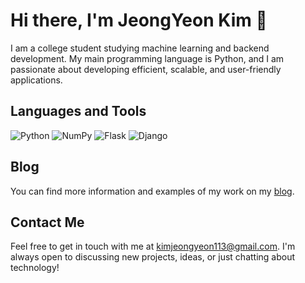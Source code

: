 # Hi there, I'm JeongYeon Kim 👋

I am a college student studying machine learning and backend development. My main programming language is Python, and I am passionate about developing efficient, scalable, and user-friendly applications.

## Languages and Tools

![Python](https://img.shields.io/badge/Python-3776AB?style=flat-square&logo=python&logoColor=white)
![NumPy](https://img.shields.io/badge/NumPy-013243?style=flat-square&logo=numpy&logoColor=white)
![Flask](https://img.shields.io/badge/Flask-000000?style=flat-square&logo=flask&logoColor=white)
![Django](https://img.shields.io/badge/Django-092E20?style=flat-square&logo=django&logoColor=white)


## Blog

You can find more information and examples of my work on my [blog](https://blueconecell.tistory.com/).

## Contact Me

Feel free to get in touch with me at kimjeongyeon113@gmail.com. I'm always open to discussing new projects, ideas, or just chatting about technology!
